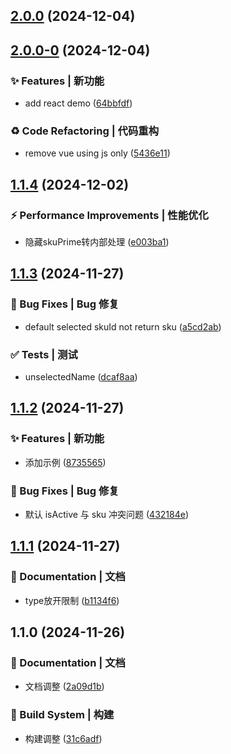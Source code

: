 

## [2.0.0](https://github.com/YeMao-Zi/ym-sku/compare/2.0.0-0...2.0.0) (2024-12-04)

## [2.0.0-0](https://github.com/YeMao-Zi/ym-sku/compare/1.1.4...2.0.0-0) (2024-12-04)

### ✨ Features | 新功能

* add react demo ([64bbfdf](https://github.com/YeMao-Zi/ym-sku/commit/64bbfdff4c427e6b9cd2a398e27f1d7b15e1d80d))

### ♻ Code Refactoring | 代码重构

* remove vue  using js only ([5436e11](https://github.com/YeMao-Zi/ym-sku/commit/5436e11e2ca7b973938f67e3e59b1e487c2283fd))

## [1.1.4](https://github.com/YeMao-Zi/ym-sku/compare/1.1.3...1.1.4) (2024-12-02)

### ⚡ Performance Improvements | 性能优化

* 隐藏skuPrime转内部处理 ([e003ba1](https://github.com/YeMao-Zi/ym-sku/commit/e003ba159094f7aca3f9e6cedf3272bf4705969b))

## [1.1.3](https://github.com/YeMao-Zi/ym-sku/compare/1.1.2...1.1.3) (2024-11-27)

### 🐛 Bug Fixes | Bug 修复

* default selected skuId not return sku ([a5cd2ab](https://github.com/YeMao-Zi/ym-sku/commit/a5cd2ab0a93fe4e1442f934f832e99569ce258d6))

### ✅ Tests | 测试

* unselectedName ([dcaf8aa](https://github.com/YeMao-Zi/ym-sku/commit/dcaf8aa1c012ebaf0d6597ec72f5fa6c2574bdeb))

## [1.1.2](https://github.com/YeMao-Zi/ym-sku/compare/1.1.1...1.1.2) (2024-11-27)

### ✨ Features | 新功能

* 添加示例 ([8735565](https://github.com/YeMao-Zi/ym-sku/commit/873556534f9bc889d7873031445e8e3857d40f33))

### 🐛 Bug Fixes | Bug 修复

* 默认 isActive 与 sku 冲突问题 ([432184e](https://github.com/YeMao-Zi/ym-sku/commit/432184e22b30be2bd5a891c3181a10cc79189f00))

## [1.1.1](https://github.com/YeMao-Zi/ym-sku/compare/1.1.0...1.1.1) (2024-11-27)

### 📝 Documentation | 文档

* type放开限制 ([b1134f6](https://github.com/YeMao-Zi/ym-sku/commit/b1134f649d0be296cc2523c6edba5fd0a48c1d1e))

## 1.1.0 (2024-11-26)

### 📝 Documentation | 文档

* 文档调整 ([2a09d1b](https://github.com/YeMao-Zi/ym-sku/commit/2a09d1b10b4604513d312774abd221904ab2b244))

### 👷‍ Build System | 构建

* 构建调整 ([31c6adf](https://github.com/YeMao-Zi/ym-sku/commit/31c6adfd6c17df6c52013206a60a3b8678f9f574))
